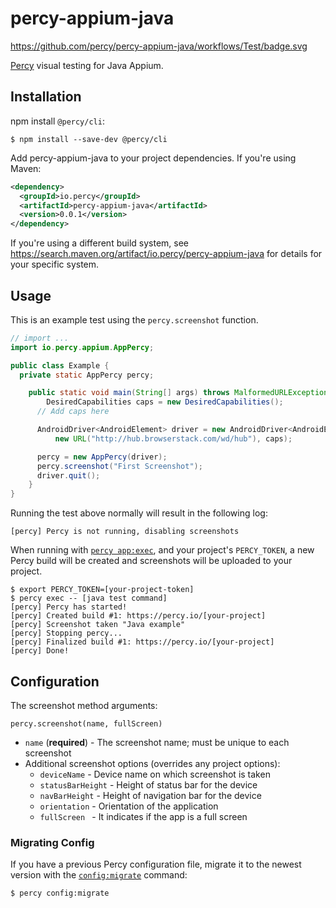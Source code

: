 # percy-appium-java

https://github.com/percy/percy-appium-java/workflows/Test/badge.svg

[Percy](https://percy.io) visual testing for Java Appium.

## Installation

npm install `@percy/cli`:

```sh-session
$ npm install --save-dev @percy/cli
```

Add percy-appium-java to your project dependencies. If you're using Maven:

``` xml
<dependency>
  <groupId>io.percy</groupId>
  <artifactId>percy-appium-java</artifactId>
  <version>0.0.1</version>
</dependency>
```

If you're using a different build system, see https://search.maven.org/artifact/io.percy/percy-appium-java for details for your specific system.

## Usage

This is an example test using the `percy.screenshot` function.

``` java
// import ...
import io.percy.appium.AppPercy;

public class Example {
  private static AppPercy percy;

	public static void main(String[] args) throws MalformedURLException, InterruptedException {
    	DesiredCapabilities caps = new DesiredCapabilities();
      // Add caps here

      AndroidDriver<AndroidElement> driver = new AndroidDriver<AndroidElement>(
          new URL("http://hub.browserstack.com/wd/hub"), caps);

      percy = new AppPercy(driver);
      percy.screenshot("First Screenshot");
      driver.quit();
	}
}
```

Running the test above normally will result in the following log:

```sh-session
[percy] Percy is not running, disabling screenshots
```

When running with [`percy
app:exec`](https://github.com/percy/cli/tree/master/packages/cli-app#percy-appexec), and your project's
`PERCY_TOKEN`, a new Percy build will be created and screenshots will be uploaded to your project.

```sh-session
$ export PERCY_TOKEN=[your-project-token]
$ percy exec -- [java test command]
[percy] Percy has started!
[percy] Created build #1: https://percy.io/[your-project]
[percy] Screenshot taken "Java example"
[percy] Stopping percy...
[percy] Finalized build #1: https://percy.io/[your-project]
[percy] Done!
```

## Configuration

The screenshot method arguments:

`percy.screenshot(name, fullScreen)`

- `name` (**required**) - The screenshot name; must be unique to each screenshot
- Additional screenshot options (overrides any project options):
  - `deviceName` - Device name on which screenshot is taken
  - `statusBarHeight` - Height of status bar for the device
  - `navBarHeight` - Height of navigation bar for the device
  - `orientation`  - Orientation of the application
  - `fullScreen ` - It indicates if the app is a full screen

### Migrating Config

If you have a previous Percy configuration file, migrate it to the newest version with the
[`config:migrate`](https://github.com/percy/cli/tree/master/packages/cli-config#percy-configmigrate-filepath-output) command:

```sh-session
$ percy config:migrate
```
